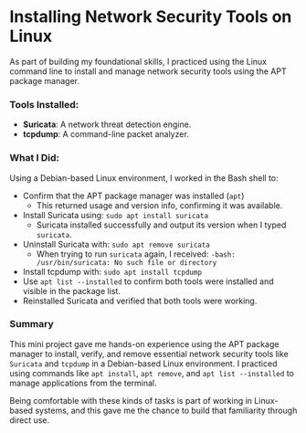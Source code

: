 # Installing Network Security Tools on Linux

As part of building my foundational skills, I practiced using the Linux command line to install and manage network security tools using the APT package manager.

### Tools Installed:
- **Suricata**: A network threat detection engine.
- **tcpdump**: A command-line packet analyzer.

### What I Did:
Using a Debian-based Linux environment, I worked in the Bash shell to:
- Confirm that the APT package manager was installed (`apt`)
  - This returned usage and version info, confirming it was available.
- Install Suricata using: `sudo apt install suricata`
  - Suricata installed successfully and output its version when I typed `suricata`.
- Uninstall Suricata with: `sudo apt remove suricata`
  - When trying to run `suricata` again, I received: `-bash: /usr/bin/suricata: No such file or directory`
- Install tcpdump with: `sudo apt install tcpdump`
- Use `apt list --installed` to confirm both tools were installed and visible in the package list.
- Reinstalled Suricata and verified that both tools were working.

### Summary

This mini project gave me hands-on experience using the APT package manager to install, verify, and remove essential network security tools like `Suricata` and `tcpdump` in a Debian-based Linux environment. I practiced using commands like `apt install`, `apt remove`, and `apt list --installed` to manage applications from the terminal.  

Being comfortable with these kinds of tasks is part of working in Linux-based systems, and this gave me the chance to build that familiarity through direct use.
